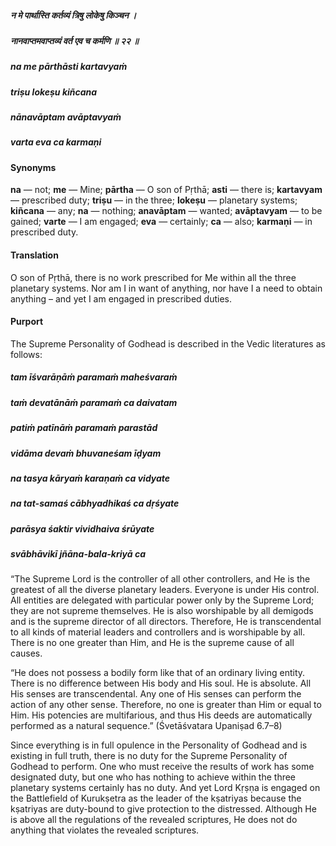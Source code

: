 ##### न मे पार्थास्ति कर्तव्यं त्रिषु लोकेषु किञ्चन ।
##### नानवाप्तमवाप्तव्यं वर्त एव च कर्मणि ॥ २२ ॥

##### na me pārthāsti kartavyaṁ
##### triṣu lokeṣu kiñcana
##### nānavāptam avāptavyaṁ
##### varta eva ca karmaṇi

#### Synonyms

**na** — not; **me** — Mine; **pārtha** — O son of Pṛthā; **asti** — there is; **kartavyam** — prescribed duty; **triṣu** — in the three; **lokeṣu** — planetary systems; **kiñcana** — any; **na** — nothing; **anavāptam** — wanted; **avāptavyam** — to be gained; **varte** — I am engaged; **eva** — certainly; **ca** — also; **karmaṇi** — in prescribed duty.

#### Translation

O son of Pṛthā, there is no work prescribed for Me within all the three planetary systems. Nor am I in want of anything, nor have I a need to obtain anything – and yet I am engaged in prescribed duties.

#### Purport

The Supreme Personality of Godhead is described in the Vedic literatures as follows:

##### tam īśvarāṇāṁ paramaṁ maheśvaraṁ
##### taṁ devatānāṁ paramaṁ ca daivatam
##### patiṁ patīnāṁ paramaṁ parastād
##### vidāma devaṁ bhuvaneśam īḍyam

##### na tasya kāryaṁ karaṇaṁ ca vidyate
##### na tat-samaś cābhyadhikaś ca dṛśyate
##### parāsya śaktir vividhaiva śrūyate
##### svābhāvikī jñāna-bala-kriyā ca

“The Supreme Lord is the controller of all other controllers, and He is the greatest of all the diverse planetary leaders. Everyone is under His control. All entities are delegated with particular power only by the Supreme Lord; they are not supreme themselves. He is also worshipable by all demigods and is the supreme director of all directors. Therefore, He is transcendental to all kinds of material leaders and controllers and is worshipable by all. There is no one greater than Him, and He is the supreme cause of all causes.

“He does not possess a bodily form like that of an ordinary living entity. There is no difference between His body and His soul. He is absolute. All His senses are transcendental. Any one of His senses can perform the action of any other sense. Therefore, no one is greater than Him or equal to Him. His potencies are multifarious, and thus His deeds are automatically performed as a natural sequence.” (Śvetāśvatara Upaniṣad 6.7–8)

Since everything is in full opulence in the Personality of Godhead and is existing in full truth, there is no duty for the Supreme Personality of Godhead to perform. One who must receive the results of work has some designated duty, but one who has nothing to achieve within the three planetary systems certainly has no duty. And yet Lord Kṛṣṇa is engaged on the Battlefield of Kurukṣetra as the leader of the kṣatriyas because the kṣatriyas are duty-bound to give protection to the distressed. Although He is above all the regulations of the revealed scriptures, He does not do anything that violates the revealed scriptures.